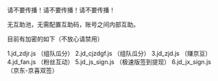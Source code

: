 
请不要传播！请不要传播！请不要传播！

无互助池，无需配置互助码，账号之间内部互助。

目前有加密的如下（不放心请禁用）

1.jd_zdjr.js   （组队瓜分）
2.jd_cjzdgf.js （组队瓜分）
3.jd_zjd.js   （赚京豆）
4.jd_fan.js  （粉丝互动）
5.jd_js_sign.js （极速版签到提现）
6.jd_jx_sign.js （京东-京喜双签）
